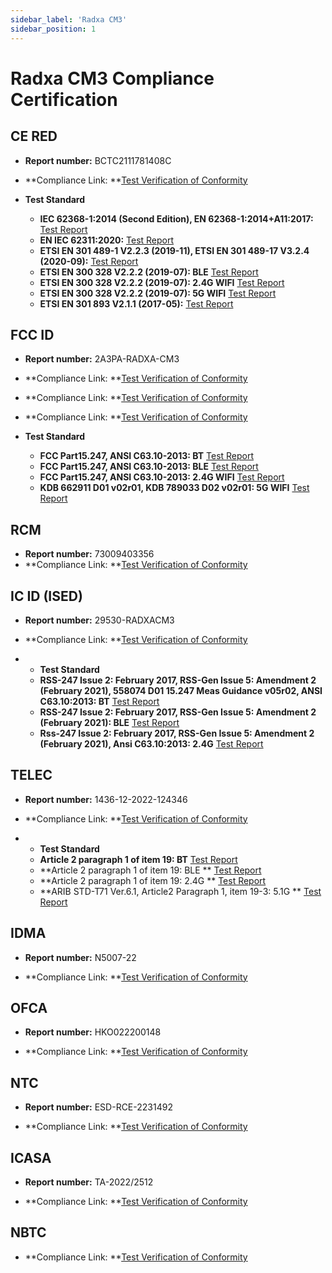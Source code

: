 ```yaml
---
sidebar_label: 'Radxa CM3'
sidebar_position: 1
---
```


# Radxa CM3 Compliance Certification

## CE RED

- **Report number:** BCTC2111781408C

- **Compliance Link: **[Test Verification of Conformity](https://dl.radxa.com/cm3/compliance/RED/BCTC2111781408C%c2%a0RM116-D8E32W%c2%a0%c2%a0%c2%a0RED.pdf)

- **Test Standard**
  
  - **IEC 62368-1:2014 (Second Edition), EN 62368-1:2014+A11:2017:** [Test Report](https://dl.radxa.com/cm3/compliance/RED/BCTC2111658558S%c2%a0Radxa%c2%a0CM3_RM116-D8E32W_CE%c2%a0LVD.pdf)
  - **EN IEC 62311:2020:** [Test Report](https://dl.radxa.com/cm3/compliance/RED/BCTC2111781408-1E%c2%a0RM116-D8E32W%c2%a0%e2%80%8262311.pdf)
  - **ETSI EN 301 489-1 V2.2.3 (2019-11), ETSI EN 301 489-17 V3.2.4 (2020-09):** [Test Report](https://dl.radxa.com/cm3/compliance/RED/BCTC2111781408-2E%c2%a0RM116-D8E32W%c2%a0EN301489.pdf)
  - **ETSI EN 300 328 V2.2.2 (2019-07): BLE** [Test Report](https://dl.radxa.com/cm3/compliance/RED/BCTC2111781408-3E%c2%a0RM116-D8E32W%c2%a0%c2%a0%c2%a0EDR%c2%a0300328.pdf)
  - **ETSI EN 300 328 V2.2.2 (2019-07): 2.4G WIFI** [Test Report](https://dl.radxa.com/cm3/compliance/RED/BCTC2111781408-3E%c2%a0RM116-D8E32W%c2%a0%c2%a0%c2%a0EDR%c2%a0300328.pdf)
  - **ETSI EN 300 328 V2.2.2 (2019-07): 5G WIFI** [Test Report](https://dl.radxa.com/cm3/compliance/RED/BCTC2111781408-3E%c2%a0RM116-D8E32W%c2%a0%c2%a0%c2%a0EDR%c2%a0300328.pdf)
  - **ETSI EN 301 893 V2.1.1 (2017-05):** [Test Report](https://dl.radxa.com/cm3/compliance/RED/BCTC2111781408-6E%c2%a0RM116-D8E32W%c2%a0%c2%a0%c2%a0%c2%a0%c2%a0%c2%a0%c2%a0%c2%a05.1G%c2%a0WIFI.pdf)

## FCC ID

- **Report number:** 2AЗPA-RADXA-CM3
- **Compliance Link: **[Test Verification of Conformity](https://dl.radxa.com/cm3/compliance/FCC%20ID/DSS-TC312586.pdf)
- **Compliance Link: **[Test Verification of Conformity](https://dl.radxa.com/cm3/compliance/FCC%20ID/DTS-TC711512.pdf)
- **Compliance Link: **[Test Verification of Conformity](https://dl.radxa.com/cm3/compliance/FCC%20ID/NII-TC621757.pdf)

- **Test Standard**
  - **FCC Part15.247, ANSI C63.10-2013: BT** [Test Report](https://dl.radxa.com/cm3/compliance/FCC%20ID/BCTC2111202916-1E%20RM116-D8E32W%20%20FCC%20ID%20BT.pdf)
  - **FCC Part15.247, ANSI C63.10-2013: BLE** [Test Report](https://dl.radxa.com/cm3/compliance/FCC%20ID/BCTC2111202916-2E%20RM116-D8E32W%20%20FCC%20ID%20BLE.pdf)
  - **FCC Part15.247, ANSI C63.10-2013: 2.4G WIFI** [Test Report](https://dl.radxa.com/cm3/compliance/FCC%20ID/BCTC2111202916-3E%20RM116-D8E32W%20%20FCC%20ID%20WiFi.pdf)
  - **KDB 662911 D01 v02r01, KDB 789033 D02 v02r01: 5G WIFI** [Test Report](https://dl.radxa.com/cm3/compliance/FCC%20ID/BCTC2111202916-4E%20RM116-D8E32W%20%20WIFI%205.1G.pdf)

## RCM

- **Report number:** 73009403356
- **Compliance Link: **[Test Verification of Conformity](https://dl.radxa.com/cm3/compliance/AU_RCM/Supplier's%c2%a0declaration%c2%a0of%c2%a0conformity%c2%a0Radxa%c2%a0CM3.pdf)

## IC ID (ISED)

- **Report number:** 29530-RADXACM3
  
- **Compliance Link: **[Test Verification of Conformity](https://dl.radxa.com/cm3/compliance/CA_IC%20ID/BCTC974_ISED_Cert.pdf)

- - **Test Standard**
  - **RSS-247 Issue 2: February 2017, RSS-Gen Issue 5: Amendment 2 (February 2021), 558074 D01 15.247 Meas Guidance v05r02, ANSI C63.10:2013: BT** [Test Report](https://dl.radxa.com/cm3/compliance/CA_IC%20ID/BCTC2211166199-1E%20Radxa%20CM3%20IC%20ID%20BT%203M.pdf)
  - **RSS-247 Issue 2: February 2017, RSS-Gen Issue 5: Amendment 2 (February 2021): BLE** [Test Report](https://dl.radxa.com/cm3/compliance/CA_IC%20ID/BCTC2211166199-2E%20Radxa%20CM3%20IC%20ID%20BLE%201M.pdf)
  - **Rss-247 Issue 2: February 2017, RSS-Gen Issue 5: Amendment 2 (February 2021), Ansi C63.10:2013: 2.4G** [Test Report](https://dl.radxa.com/cm3/compliance/CA_IC%20ID/BCTC2211166199-3E%20Radxa%20CM3%20IC%20ID%202.4G%20N20.pdf)

## TELEC
- **Report number:** 1436-12-2022-124346
  
- **Compliance Link: **[Test Verification of Conformity](https://dl.radxa.com/cm3/compliance/JP_TELEC/EMC124346%c2%a0Japan%c2%a0Certificate.pdf)

- - **Test Standard**
  - **Article 2 paragraph 1 of item 19: BT** [Test Report](https://dl.radxa.com/cm3/compliance/JP_TELEC/BCTC2211041097-1E%20%20RM116-D8E32W%20TELEC%20BT%203M%20(J).pdf)
  - **Article 2 paragraph 1 of item 19: BLE ** [Test Report](https://dl.radxa.com/cm3/compliance/JP_TELEC/BCTC2211041097-2E%20%20RM116-D8E32W%20TELEC%20BLE%201M%20X.pdf)
  - **Article 2 paragraph 1 of item 19: 2.4G ** [Test Report](https://dl.radxa.com/cm3/compliance/JP_TELEC/BCTC2211041097-3E%20%20RM116-D8E32W%20TELEC%202.4G%20N20%20(X).pdf)
  - **ARIB STD-T71 Ver.6.1, Article2 Paragraph 1, item 19-3: 5.1G ** [Test Report](https://dl.radxa.com/cm3/compliance/JP_TELEC/BCTC2211041097-4E%20%20RM116-D8E32W%20TELEC%205.1G.pdf)

## IDMA
- **Report number:** N5007-22

- **Compliance Link: **[Test Verification of Conformity](https://dl.radxa.com/cm3/compliance/SG_IMDA/IMDA%c2%a0ESER%c2%a0Acknowledgement%c2%a0of%c2%a0Registration%c2%a0for%c2%a0Radxa%c2%a0CM3%c2%a0dated%c2%a018th%c2%a0Oct%c2%a02022.pdf)

## OFCA 
- **Report number:** HKO022200148
  
- **Compliance Link: **[Test Verification of Conformity](https://dl.radxa.com/cm3/compliance/HK_OFCA.pdf)

## NTC
- **Report number:** ESD-RCE-2231492
  
- **Compliance Link: **[Test Verification of Conformity](https://dl.radxa.com/cm3/compliance/PH_NTC.pdf)

## ICASA
- **Report number:** TA-2022/2512
  
- **Compliance Link: **[Test Verification of Conformity](https://dl.radxa.com/cm3/compliance/SA_ICASA.pdf)

## NBTC
- **Compliance Link: **[Test Verification of Conformity](https://dl.radxa.com/cm3/compliance/TH_NBTC.pdf)



